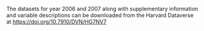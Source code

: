 The datasets for year 2006 and 2007 along with supplementary
information and variable descriptions can be downloaded from the Harvard Dataverse at
https://doi.org/10.7910/DVN/HG7NV7
